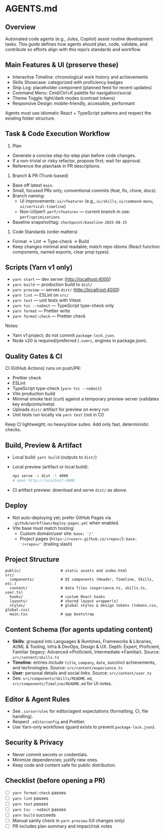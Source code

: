 # AGENTS.md

## Overview

Automated code agents (e.g., Jules, Copilot) assist routine development tasks. This guide defines how agents should plan, code, validate, and contribute so efforts align with this repo’s standards and workflow.

## Main Features & UI (preserve these)

- Interactive Timeline: chronological work history and achievements
- Skills Showcase: categorized with proficiency badges
- Ship Log: placeholder component (planned feed for recent updates)
- Command Menu: Cmd/Ctrl+K palette for navigation/social
- Theme Toggle: light/dark modes (contrast tokens)
- Responsive Design: mobile-friendly, accessible, performant

Agents must use idiomatic React + TypeScript patterns and respect the existing folder structure.

## Task & Code Execution Workflow

1. Plan

- Generate a concise step-by-step plan before code changes.
- If a non-trivial or risky refactor, propose first; wait for approval.
- Reference the plan/task in PR descriptions.

1. Branch & PR (Trunk-based)

- Base off latest `main`.
- Small, focused PRs only; conventional commits (feat, fix, chore, docs).
- Branch naming:
  - UI improvements: `ui/<feature>` (e.g., `ui/skills`, `ui/command-menu`, `ui/vertical-timeline`)
  - Non-UI/perf: `perf/<feature>` — current branch in use: `perf/optimizations`
- Baseline snapshot/tag: `checkpoint/baseline-2025-08-15`

1. Code Standards (order matters)

- Format → Lint → Type-check → Build
- Keep changes minimal and readable; match repo idioms (React function components, named exports, clear prop types).

## Scripts (Yarn v1 only)

- `yarn start` — dev server (<http://localhost:4000>)
- `yarn build` — production build to `dist/`
- `yarn preview` — serves `dist/` (<http://localhost:4000>)
- `yarn lint` — ESLint on `src/`
- `yarn test` — unit tests with Vitest
- `yarn tsc --noEmit` — TypeScript type-check only
- `yarn format` — Prettier write
- `yarn format:check` — Prettier check

Notes:

- Yarn v1 project; do not commit `package-lock.json`.
- Node v20 is required/preferred (`.nvmrc`, engines in package.json).

## Quality Gates & CI

CI (GitHub Actions) runs on push/PR:

- Prettier check
- ESLint
- TypeScript type-check (`yarn tsc --noEmit`)
- Vite production build
- Minimal smoke test (curl) against a temporary preview server (validates key endpoints/meta)
- Uploads `dist/` artifact for preview on every run
- Unit tests run locally via `yarn test` (not in CI)

Keep CI lightweight; no heavy/slow suites. Add only fast, deterministic checks.

## Build, Preview & Artifact

- Local build: `yarn build` (outputs to `dist/`)
- Local preview (artifact or local build):

  ```bash
  npx serve -s dist -l 4000
  # open http://localhost:4000
  ```

- CI artifact preview: download and serve `dist/` as above.

## Deploy

- Not auto-deploying yet; prefer GitHub Pages via `.github/workflows/deploy-pages.yml` when enabled.
- Vite base must match hosting:
  - Custom domain/user site: `base: '/'`
  - Project pages (`https://<user>.github.io/<repo>/`): `base: '/<repo>/'` (trailing slash)

## Project Structure

```text
public/                  # static assets and index.html
src/
  components/            # UI components (Header, Timeline, Skills, etc.)
  content/               # data files (experience.ts, skills.ts, user.ts)
  hooks/                 # custom React hooks
  layouts/               # shared layout wrapper(s)
  styles/                # global styles & design tokens (tokens.css, global.css)
  main.tsx               # app bootstrap
```

## Content Schema (for agents updating content)

- **Skills**: grouped into Languages & Runtimes, Frameworks & Libraries, AI/ML & Tooling, Infra & DevOps, Design & UX. Depth: Expert, Proficient, Familiar (legacy: Advanced→Proficient, Intermediate→Familiar). Source: `src/content/skills.ts`
- **Timeline**: entries include `title`, `company`, `date`, succinct achievements, and technologies. Source: `src/content/experience.ts`
- **User**: personal details and social links. Source: `src/content/user.ts`
- See: `src/components/Skills/README.md`, `src/components/Timeline/README.md` for UI notes.

## Editor & Agent Rules

- See `.cursorrules` for editor/agent expectations (formatting, CI, file handling).
- Respect `.editorconfig` and Prettier.
- Use Yarn-only workflows (guard exists to prevent `package-lock.json`).

## Security & Privacy

- Never commit secrets or credentials.
- Minimize dependencies; justify new ones.
- Keep code and content safe for public distribution.

## Checklist (before opening a PR)

- [ ] `yarn format:check` passes
- [ ] `yarn lint` passes
- [ ] `yarn test` passes
- [ ] `yarn tsc --noEmit` passes
- [ ] `yarn build` succeeds
- [ ] Manual sanity check in `yarn preview` (UI changes only)
- [ ] PR includes plan summary and impact/risk notes
